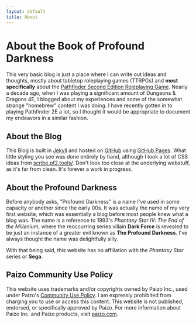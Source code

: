 ```yaml
---
layout: default
title: About
---
```

# About the Book of Profound Darkness

This very basic blog is just a place where I can write out ideas and thoughts, mostly about tabletop roleplaying games (TTRPGs) and **most specifically** about the [Pathfinder Second Edition Roleplaying Game](https://paizo.com/pathfinder). Nearly a decade ago, when I was playing a significant amount of Dungeons & Dragons 4E, I blogged about my experiences and some of the somewhat strange "homebrew" content I was doing. I have recently gotten in to playing Pathfinder 2E a lot, so I thought it would be appropriate to document my endeavors in a similar fashion.

## About the Blog

This Blog is built in [Jekyll](https://jekyllrb.com/) and hosted on [GitHub](https://github.com/) using [GitHub Pages](https://pages.github.com/). What little styling you see was done entirely by hand, although I took a lot of CSS ideas from [scribe.pf2.tools/](https://scribe.pf2.tools/). Don't look too close at the underlying webstuff, as it's far from clean. It's forever a work in progress.

## About the Profound Darkness

Before anybody asks, "Profound Darkness" is a name I've used in some capacity or another since the early 00s. It was actually the name of my very first website, which was essentially a blog before most people knew what a blog was. The name is a reference to 1993's *Phantasy Star IV: The End of the Millenium*, where the reoccurring series villain **Dark Force** is revealed to be just an instance of a greater evil known as **The Profound Darkness**. I've always thought the name was delightfully silly.

With that being said, this website has no affiliation with the *Phantasy Star* series or **Sega**.

## Paizo Community Use Policy

This website uses trademarks and/or copyrights owned by Paizo Inc., used under Paizo's [Community Use Policy](https://paizo.com/communityuse). I am expressly prohibited from charging you to use or access this content. This website is not published, endorsed, or specifically approved by Paizo. For more information about Paizo Inc. and Paizo products, visit [paizo.com](https://www.paizo.com).